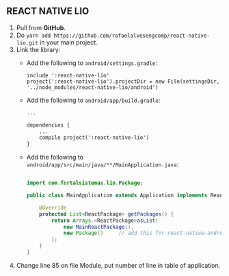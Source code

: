 ## REACT NATIVE LIO

1. Pull from **GitHub**.
2. Do `yarn add https://github.com/rafaelalvesengcomp/react-native-lio.git` in your main project.
3. Link the library:
    * Add the following to `android/settings.gradle`:
        ```
        include ':react-native-lio'
        project(':react-native-lio').projectDir = new File(settingsDir, '../node_modules/react-native-lio/android')
        ```

    * Add the following to `android/app/build.gradle`:
        ```xml
        ...

        dependencies {
            ...
            compile project(':react-native-lio')
        }
        ```
    * Add the following to `android/app/src/main/java/**/MainApplication.java`:
        ```java

        import com.fortalsistemas.lio.Package;

        public class MainApplication extends Application implements ReactApplication {

            @Override
            protected List<ReactPackage> getPackages() {
                return Arrays.<ReactPackage>asList(
                    new MainReactPackage(),
                    new Package()     // add this for react-native-android-library-boilerplate
                );
            }
        }
        ```
4. Change line 85 on file Module, put number of line in table of application.
